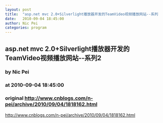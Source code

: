 ```yaml
---
layout: post
title:  "asp.net mvc 2.0+Silverlight播放器开发的TeamVideo视频播放网站--系列2"
date:   2010-09-04 18:45:00
author: Nic Pei
categories: program
---
```


## asp.net mvc 2.0+Silverlight播放器开发的TeamVideo视频播放网站--系列2
### by Nic Pei
### at 2010-09-04 18:45:00
### original <http://www.cnblogs.com/n-pei/archive/2010/09/04/1818162.html>

http://www.cnblogs.com/n-pei/archive/2010/09/04/1818162.html